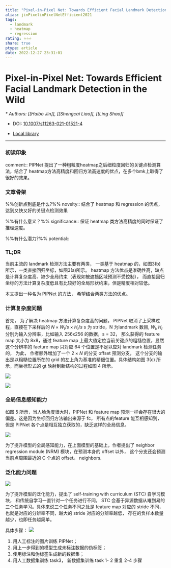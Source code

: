 ```yaml
---
title: "Pixel-in-Pixel Net: Towards Efficient Facial Landmark Detection in the Wild"
alias: jinPixelinPixelNetEfficient2021
tags:
  - landmark
  - heatmap
  - regression
rating: ⭐⭐⭐
share: true
ptype: article
date: 2022-12-27 23:31:01
---
```



# Pixel-in-Pixel Net: Towards Efficient Facial Landmark Detection in the Wild
<cite>* Authors: [[Haibo Jin]], [[Shengcai Liao]], [[Ling Shao]]</cite>

* DOI: [10.1007/s11263-021-01521-4](https://doi.org/10.1007/s11263-021-01521-4)

* [Local library](zotero://select/items/1_84T2L4XC)

***

### 初读印象

comment:: PIPNet 提出了一种粗粒度heatmap之后细粒度回归的关键点检测算法，结合了 heatmap方法高精度和回归方法高速度的优点，在多个bmk上取得了很好的效果。

### 文章骨架
%%创新点到底是什么?%%
novelty:: 结合了 heatmap 和 regression 的优点，达到又快又好的关键点检测效果

%%有什么意义？%%
significance:: 保证 heatmap 类方法高精度的同时保证了推理速度。

%%有什么潜力?%% 
potential:: 


### TL;DR 

当前主流的 landmark 检测方法主要有两类， 一类基于 heatmap 的，如图3(b) 所示，一类直接回归坐标，如图3(a)所示。 
heatmap 方法优点是准确性高，缺点是计算复杂度高、缺少全局约束（表现如被遮挡区域预测不受控制）， 而直接回归坐标的方法计算复杂度低且有比较好的全局形状约束，但是精度相对较低。

本文提出一种名为 PIPNet 的方法， 希望结合两类方法的优点。

### 计算复杂度问题

首先， 为了解决 heatmap 方法计算复杂度高的问题， PIPNet 取消了上采样过程，直接在下采样后的 $N\times{W_I/s}\times{H_I/s}$ s 为 stride，N 为landmark 数目, $W_I,H_I$ 分别为输入分辨率，比如输入 256x256 的数据，s = 32， 那么获得的 feature map 大小为 8x8，通过 feature map 上最大值定位当前关键点的粗糙位置，显然这个分辨率的 faeture map 只对应 64 个位置是不足以应对 landmark 检测任务的， 为此， 作者额外增加了一个 $2\times{N}$ 的分支 offset 预测分支， 这个分支的输出是以粗糙位置所在的 grid 的左上角为基准的精细位置。具体结构如图 3(c) 所示，而坐标形式的 gt 映射到新结构的过程如图 4 所示。

![](https://markdown-imagebed.oss-cn-beijing.aliyuncs.com/imgs20220213121548.png)

![](https://markdown-imagebed.oss-cn-beijing.aliyuncs.com/imgs20220213121612.png)


### 全局信息感知能力

如图 5 所示，当人脸角度很大时，PIPNet 和 feature map 预测一样会存在很大的偏差。这是因为坐标回归方法输出来源于 fc， 所有点的feature 能互相感知到， 但是 PIPNet 各个点是相互独立获取的，缺乏这样的全局信息。

![](https://markdown-imagebed.oss-cn-beijing.aliyuncs.com/imgs20220213165817.png)

为了提升模型的全局感知能力，在上面模型的基础上，作者提出了 neighbor regression module (NRM) 模块，在预测本身的 offset 以外， 这个分支还会预测当前点周围最近的 C 个点的 offset。 neighbors.

### 泛化能力问题

![](https://markdown-imagebed.oss-cn-beijing.aliyuncs.com/imgs20220213172012.png)

为了提升模型的泛化能力，提出了 self-training with curriculum (STC) 自学习模块， 和传统自学习一直针对一个任务进行不同， STC 会基于异源数据从难到易的三个任务学习。具体来说三个任务不同之处是 feature map 对应的 stride 不同， 也就是对应的分辨率不同，越大的 stride 对应的分辨率越低， 存在的负样本数量越少，也即任务越简单。 

具体步骤：
![](https://markdown-imagebed.oss-cn-beijing.aliyuncs.com/imgs/202203171103456.png)

1. 用人工标注的图片训练  PIPNet；
2. 用上一步得到的模型生成未标注数据的伪标签；
3. 使用标注和伪标签生成新的数据集；
4. 用人工数据集训练 task3， 新数据集训练 task 1- 2
重复 2-4 步骤
